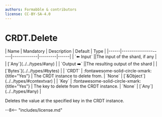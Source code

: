 ```yaml
---
authors: Formabble & contributors
license: CC-BY-SA-4.0
---
```



# CRDT.Delete

<div class="sh-parameters" markdown="1">
| Name | Mandatory | Description | Default | Type |
|------|---------------------|-------------|---------|------|
| `⬅️ Input` ||The input of the shard, if any | | [`Any`](../../types/#any) |
| `Output ➡️` ||The resulting output of the shard | | [`Bytes`](../../types/#bytes) |
| `CRDT` | :fontawesome-solid-circle-xmark:{title="Yes"}  | The CRDT instance to delete from. | `None` | [`&Object`](../../types/#contextvar) |
| `Key` | :fontawesome-solid-circle-xmark:{title="Yes"}  | The key to delete from the CRDT instance. | `None` | [`Any`](../../types/#any) |

</div>

Deletes the value at the specified key in the CRDT instance.

--8<-- "includes/license.md"


